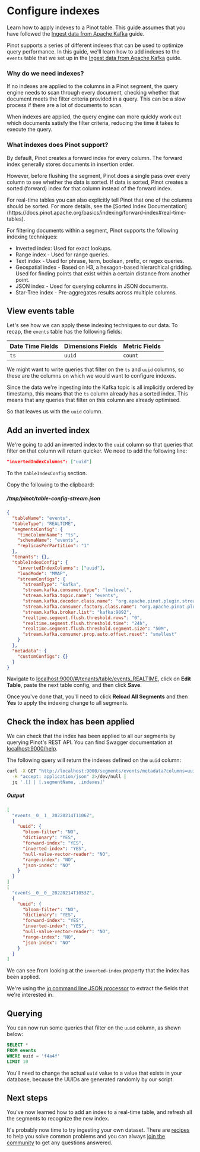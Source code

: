# Configure indexes

Learn how to apply indexes to a Pinot table. This guide assumes that you have followed the [Ingest data from Apache Kafka](/basics/data-import/pinot-stream-ingestion/import-from-apache-kafka.md) guide.

Pinot supports a series of different indexes that can be used to optimize query performance. In this guide, we'll learn
how to add indexes to the `events` table that we set up in the [Ingest data from Apache Kafka](/basics/data-import/pinot-stream-ingestion/import-from-apache-kafka.md) guide.

### Why do we need indexes?

If no indexes are applied to the columns in a Pinot segment, the query engine needs to scan through every document,
checking whether that document meets the filter criteria provided in a query. This can be a slow process if there are a
lot of documents to scan.

When indexes are applied, the query engine can more quickly work out which documents satisfy the filter criteria,
reducing the time it takes to execute the query.

### What indexes does Pinot support?

By default, Pinot creates a forward index for every column. The forward index generally stores documents in insertion
order.

However, before flushing the segment, Pinot does a single pass over every column to see whether the data is sorted. If
data is sorted, Pinot creates a sorted (forward) index for that column instead of the forward index.

<Callout>
  For real-time tables you can also explicitly tell Pinot that one of the columns should be sorted. For more details,
  see the [Sorted Index Documentation](https://docs.pinot.apache.org/basics/indexing/forward-index#real-time-tables).
</Callout>

For filtering documents within a segment, Pinot supports the following indexing techniques:

* Inverted index: Used for exact lookups.
* Range index - Used for range queries.
* Text index - Used for phrase, term, boolean, prefix, or regex queries.
* Geospatial index - Based on H3, a hexagon-based hierarchical gridding. 
Used for finding points that exist within a certain distance from another point.
* JSON index - Used for querying columns in JSON documents.
* Star-Tree index - Pre-aggregates results across multiple columns. 

## View events table

Let's see how we can apply these indexing techniques to our data.
To recap, the `events` table has the following fields:

| Date Time Fields       | Dimensions Fields | Metric Fields |
|----------|-------------| -------------|
| `ts` |`uuid` |     `count` |

We might want to write queries that filter on the `ts` and `uuid` columns, so these are the columns on which we would want to configure indexes.

Since the data we're ingesting into the Kafka topic is all implicitly ordered by timestamp, this means that the `ts` column already has a sorted index.
This means that any queries that filter on this column are already optimised.

So that leaves us with the `uuid` column.

## Add an inverted index

We're going to add an inverted index to the `uuid` column so that queries that filter on that column will return quicker.
We need to add the following line:

```json
"invertedIndexColumns": ["uuid"]
```

To the `tableIndexConfig` section.

Copy the following to the clipboard:

##### /tmp/pinot/table-config-stream.json
```json
{
  "tableName": "events",
  "tableType": "REALTIME",
  "segmentsConfig": {
    "timeColumnName": "ts",
    "schemaName": "events",
    "replicasPerPartition": "1"
  },
  "tenants": {},
  "tableIndexConfig": {
    "invertedIndexColumns": ["uuid"],
    "loadMode": "MMAP",
    "streamConfigs": {
      "streamType": "kafka",
      "stream.kafka.consumer.type": "lowlevel",
      "stream.kafka.topic.name": "events",
      "stream.kafka.decoder.class.name": "org.apache.pinot.plugin.stream.kafka.KafkaJSONMessageDecoder",
      "stream.kafka.consumer.factory.class.name": "org.apache.pinot.plugin.stream.kafka20.KafkaConsumerFactory",
      "stream.kafka.broker.list": "kafka:9092",
      "realtime.segment.flush.threshold.rows": "0",
      "realtime.segment.flush.threshold.time": "24h",
      "realtime.segment.flush.threshold.segment.size": "50M",
      "stream.kafka.consumer.prop.auto.offset.reset": "smallest"
    }
  },
  "metadata": {
    "customConfigs": {}
  }
}
```

Navigate to [localhost:9000/#/tenants/table/events_REALTIME](http://localhost:9000/#/tenants/table/events_REALTIME), click on **Edit Table**, paste the next table config, and then click **Save**.

Once you've done that, you'll need to click **Reload All Segments** and then **Yes** to apply the indexing change to all segments.

## Check the index has been applied

We can check that the index has been applied to all our segments by querying Pinot's REST API.
You can find Swagger documentation at [localhost:9000/help](http://localhost:9000/help).

The following query will return the indexes defined on the `uuid` column:

```bash
curl -X GET "http://localhost:9000/segments/events/metadata?columns=uuid" \
  -H "accept: application/json" 2>/dev/null | 
  jq '.[] | [.segmentName, .indexes]'
```

##### Output

```json
[
  "events__0__1__20220214T1106Z",
  {
    "uuid": {
      "bloom-filter": "NO",
      "dictionary": "YES",
      "forward-index": "YES",
      "inverted-index": "YES",
      "null-value-vector-reader": "NO",
      "range-index": "NO",
      "json-index": "NO"
    }
  }
]
[
  "events__0__0__20220214T1053Z",
  {
    "uuid": {
      "bloom-filter": "NO",
      "dictionary": "YES",
      "forward-index": "YES",
      "inverted-index": "YES",
      "null-value-vector-reader": "NO",
      "range-index": "NO",
      "json-index": "NO"
    }
  }
]
```

We can see from looking at the `inverted-index` property that the index has been applied.


We're using the [jq command line JSON processor](https://stedolan.github.io/jq/) to extract the fields that we're interested in.

## Querying

You can now run some queries that filter on the `uuid` column, as shown below:

```sql
SELECT * 
FROM events 
WHERE uuid = 'f4a4f'
LIMIT 10
```

You'll need to change the actual `uuid` value to a value that exists in your database, because the UUIDs are generated randomly by our script.

## Next steps

You've now learned how to add an index to a real-time table, and refresh all the segments to recognize the new index.

It's probably now time to try ingesting your own dataset.
There are [recipes](../recipes) to help you solve common problems and you can always [join the community](../../community) to get any questions answered.